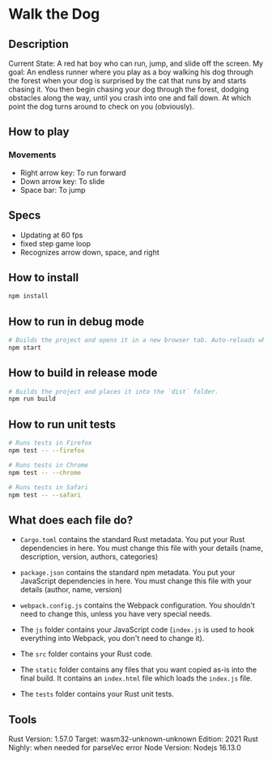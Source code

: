 # Walk the Dog
## Description
Current State: 
A red hat boy who can run, jump, and slide off the screen.
My goal:
An endless runner where you play as a boy walking his dog through the forest when your dog is surprised by the cat that runs by and starts chasing it. You then begin chasing your dog through the forest, dodging obstacles along the way, until you crash into one and fall down. At which point the dog turns around to check on you (obviously).

## How to play
### Movements
* Right arrow key: To run forward
* Down arrow key: To slide
* Space bar: To jump

## Specs
* Updating at 60 fps
* fixed step game loop
* Recognizes arrow down, space, and right

## How to install

```sh
npm install
```

## How to run in debug mode

```sh
# Builds the project and opens it in a new browser tab. Auto-reloads when the project changes.
npm start
```

## How to build in release mode

```sh
# Builds the project and places it into the `dist` folder.
npm run build
```

## How to run unit tests

```sh
# Runs tests in Firefox
npm test -- --firefox

# Runs tests in Chrome
npm test -- --chrome

# Runs tests in Safari
npm test -- --safari
```

## What does each file do?

* `Cargo.toml` contains the standard Rust metadata. You put your Rust dependencies in here. You must change this file with your details (name, description, version, authors, categories)

* `package.json` contains the standard npm metadata. You put your JavaScript dependencies in here. You must change this file with your details (author, name, version)

* `webpack.config.js` contains the Webpack configuration. You shouldn't need to change this, unless you have very special needs.

* The `js` folder contains your JavaScript code (`index.js` is used to hook everything into Webpack, you don't need to change it).

* The `src` folder contains your Rust code.

* The `static` folder contains any files that you want copied as-is into the final build. It contains an `index.html` file which loads the `index.js` file.

* The `tests` folder contains your Rust unit tests.


## Tools
Rust Version: 1.57.0 Target: wasm32-unknown-unknown Edition: 2021
Rust Nighly: when needed for parseVec error
Node Version: Nodejs 16.13.0